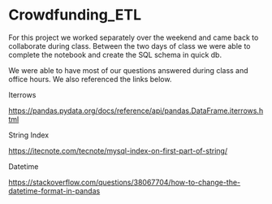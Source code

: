 # Crowdfunding_ETL

For this project we worked separately over the weekend and came back to collaborate during class. Between the two days of class we were able to complete the notebook and create the SQL schema in quick db.

We were able to have most of our questions answered during class and office hours. We also referenced the links below.

Iterrows

https://pandas.pydata.org/docs/reference/api/pandas.DataFrame.iterrows.html

String Index

https://itecnote.com/tecnote/mysql-index-on-first-part-of-string/

Datetime

https://stackoverflow.com/questions/38067704/how-to-change-the-datetime-format-in-pandas
